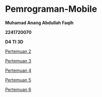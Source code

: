 # Pemrograman-Mobile

**Muhamad Anang Abdullah Faqih**

**2241720070**

**D4 TI 3D**


<a href="/pertemuan2">Pertemuan 2</a>


<a href="/pertemuan3">Pertemuan 3</a>

<a href="/pertemuan4">Pertemuan 4</a>

<a href="/pertemuan5">Pertemuan 5</a>

<a href="/pertemuan6">Pertemuan 6</a>